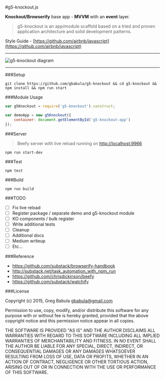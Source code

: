 #g5-knockout.js

__Knockout/Browserify__ base app - __MVVM__ with an __event__ layer.

> g5-knockout is an app/module scaffold based on a tried and proven
> application architecture and solid development patterns.

Style Guide - [https://github.com/airbnb/javascript](https://github.com/airbnb/javascript)

---

![g5-knockout diagram](http://oi57.tinypic.com/2zpnrmf.jpg)

---

###Setup

```
git clone https://github.com/gbabula/g5-knockout && cd g5-knockout && npm install && npm run start
```

###Module Usage

```js
var g5Knockout = require('g5-knockout').construct;

var demoApp = new g5Knockout({
    container: document.getElementById('g5-knockout-app')
});
```

###Server

> Beefy server with live reload running on [http://localhost:9966](http://localhost:9966)

```
npm run start-dev
```

###Test

```
npm test
```

###Build

```
npm run build
```

###TODO

- [ ] Fix live reload
- [ ] Register package / separate demo and g5-knockout module
- [ ] KO components / bulk register
- [ ] Write additional tests
- [ ] Cleanup
- [ ] Additional docs
- [ ] Medium writeup
- [ ] Etc...

###Reference

* https://github.com/substack/browserify-handbook
* http://substack.net/task_automation_with_npm_run 
* https://github.com/chrisdickinson/beefy
* https://github.com/substack/watchify

###License

Copyright (c) 2015, Greg Babula <gbabula@gmail.com>

Permission to use, copy, modify, and/or distribute this software for any purpose with or without fee is hereby granted, provided that the above copyright notice and this permission notice appear in all copies.

THE SOFTWARE IS PROVIDED "AS IS" AND THE AUTHOR DISCLAIMS ALL WARRANTIES WITH REGARD TO THIS SOFTWARE INCLUDING ALL IMPLIED WARRANTIES OF MERCHANTABILITY AND FITNESS. IN NO EVENT SHALL THE AUTHOR BE LIABLE FOR ANY SPECIAL, DIRECT, INDIRECT, OR CONSEQUENTIAL DAMAGES OR ANY DAMAGES WHATSOEVER RESULTING FROM LOSS OF USE, DATA OR PROFITS, WHETHER IN AN ACTION OF CONTRACT, NEGLIGENCE OR OTHER TORTIOUS ACTION, ARISING OUT OF OR IN CONNECTION WITH THE USE OR PERFORMANCE OF THIS SOFTWARE.
